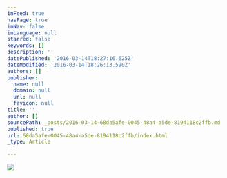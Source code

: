 ```yaml
---
inFeed: true
hasPage: true
inNav: false
inLanguage: null
starred: false
keywords: []
description: ''
datePublished: '2016-03-14T18:27:16.625Z'
dateModified: '2016-03-14T18:26:13.590Z'
authors: []
publisher:
  name: null
  domain: null
  url: null
  favicon: null
title: ''
author: []
sourcePath: _posts/2016-03-14-68da5afe-0045-48a4-a5de-8194118c2ffb.md
published: true
url: 68da5afe-0045-48a4-a5de-8194118c2ffb/index.html
_type: Article

---
```

![](https://the-grid-user-content.s3-us-west-2.amazonaws.com/a569cbc0-cfe2-469c-b75b-1ab8de11a97e.png)